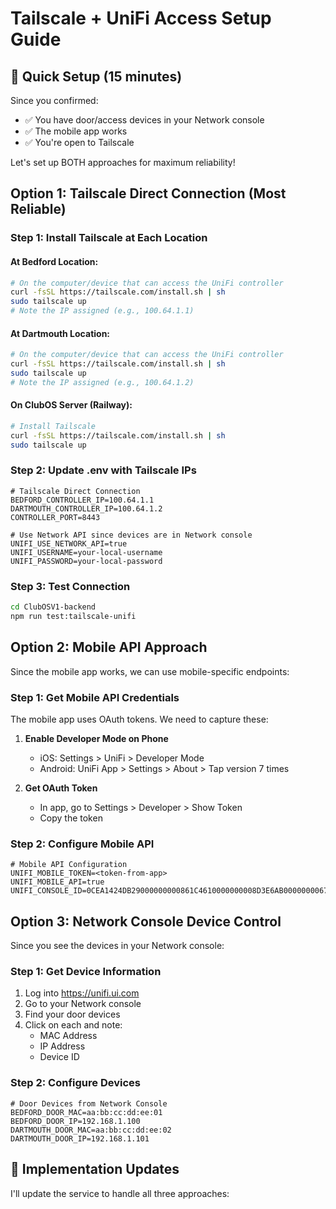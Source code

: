 # Tailscale + UniFi Access Setup Guide

## 🚀 Quick Setup (15 minutes)

Since you confirmed:
- ✅ You have door/access devices in your Network console
- ✅ The mobile app works
- ✅ You're open to Tailscale

Let's set up BOTH approaches for maximum reliability!

## Option 1: Tailscale Direct Connection (Most Reliable)

### Step 1: Install Tailscale at Each Location

#### At Bedford Location:
```bash
# On the computer/device that can access the UniFi controller
curl -fsSL https://tailscale.com/install.sh | sh
sudo tailscale up
# Note the IP assigned (e.g., 100.64.1.1)
```

#### At Dartmouth Location:
```bash
# On the computer/device that can access the UniFi controller
curl -fsSL https://tailscale.com/install.sh | sh
sudo tailscale up
# Note the IP assigned (e.g., 100.64.1.2)
```

#### On ClubOS Server (Railway):
```bash
# Install Tailscale
curl -fsSL https://tailscale.com/install.sh | sh
sudo tailscale up
```

### Step 2: Update .env with Tailscale IPs

```env
# Tailscale Direct Connection
BEDFORD_CONTROLLER_IP=100.64.1.1
DARTMOUTH_CONTROLLER_IP=100.64.1.2
CONTROLLER_PORT=8443

# Use Network API since devices are in Network console
UNIFI_USE_NETWORK_API=true
UNIFI_USERNAME=your-local-username
UNIFI_PASSWORD=your-local-password
```

### Step 3: Test Connection
```bash
cd ClubOSV1-backend
npm run test:tailscale-unifi
```

## Option 2: Mobile API Approach

Since the mobile app works, we can use mobile-specific endpoints:

### Step 1: Get Mobile API Credentials

The mobile app uses OAuth tokens. We need to capture these:

1. **Enable Developer Mode on Phone**
   - iOS: Settings > UniFi > Developer Mode
   - Android: UniFi App > Settings > About > Tap version 7 times

2. **Get OAuth Token**
   - In app, go to Settings > Developer > Show Token
   - Copy the token

### Step 2: Configure Mobile API

```env
# Mobile API Configuration
UNIFI_MOBILE_TOKEN=<token-from-app>
UNIFI_MOBILE_API=true
UNIFI_CONSOLE_ID=0CEA1424DB29000000000861C4610000000008D3E6AB000000006703125C:145557302
```

## Option 3: Network Console Device Control

Since you see the devices in your Network console:

### Step 1: Get Device Information

1. Log into https://unifi.ui.com
2. Go to your Network console
3. Find your door devices
4. Click on each and note:
   - MAC Address
   - IP Address
   - Device ID

### Step 2: Configure Devices

```env
# Door Devices from Network Console
BEDFORD_DOOR_MAC=aa:bb:cc:dd:ee:01
BEDFORD_DOOR_IP=192.168.1.100
DARTMOUTH_DOOR_MAC=aa:bb:cc:dd:ee:02
DARTMOUTH_DOOR_IP=192.168.1.101
```

## 🔧 Implementation Updates

I'll update the service to handle all three approaches: